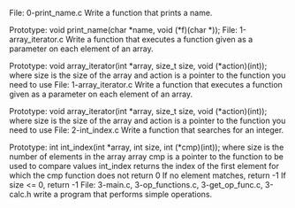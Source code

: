 File: 0-print_name.c Write a function that prints a name.

Prototype: void print_name(char *name, void (*f)(char *));
File: 1-array_iterator.c Write a function that executes a function given as a parameter on each element of an array.

Prototype: void array_iterator(int *array, size_t size, void (*action)(int));
where size is the size of the array
and action is a pointer to the function you need to use
File: 1-array_iterator.c Write a function that executes a function given as a parameter on each element of an array.

Prototype: void array_iterator(int *array, size_t size, void (*action)(int));
where size is the size of the array
and action is a pointer to the function you need to use
File: 2-int_index.c 
Write a function that searches for an integer.

Prototype: int int_index(int *array, int size, int (*cmp)(int));
where size is the number of elements in the array array
cmp is a pointer to the function to be used to compare values
int_index returns the index of the first element for which the cmp function does not return 0
If no element matches, return -1
If size <= 0, return -1
File: 3-main.c, 3-op_functions.c, 3-get_op_func.c, 3-calc.h 
write a program that performs simple operations.